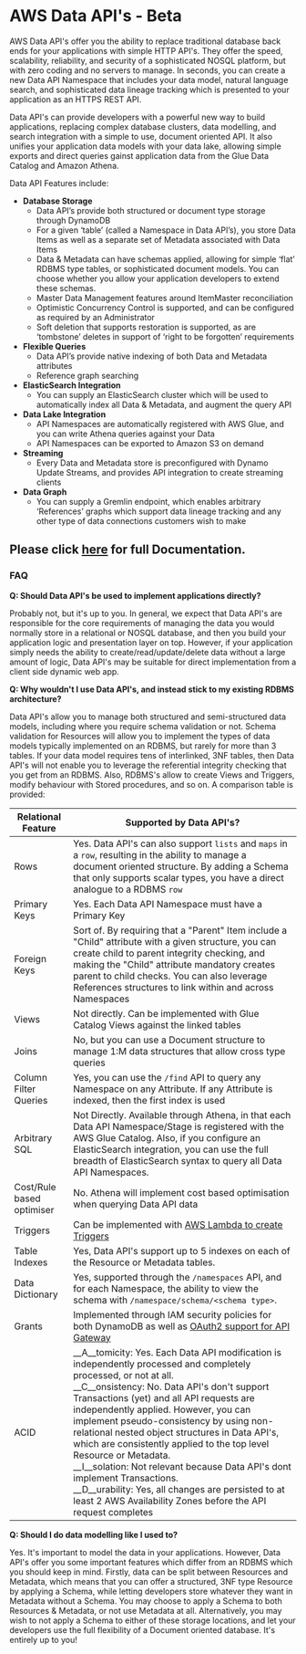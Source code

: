 # AWS Data API's - Beta

AWS Data API's offer you the ability to replace traditional database back ends for your applications with simple HTTP API's. They offer the speed, scalability, reliability, and security of a sophisticated NOSQL platform, but with zero coding and no servers to manage. In seconds, you can create a new Data API Namespace that includes your data model, natural language search, and sophisticated data lineage tracking which is presented to your application as an HTTPS REST API.

Data API's can provide developers with a powerful new way to build applications, replacing complex database clusters, data modelling, and search integration with a simple to use, document oriented API. It also unifies your application data models with your data lake, allowing simple exports and direct queries gainst application data from the Glue Data Catalog and Amazon Athena.

Data API Features include:

* __Database Storage__
	* Data API’s provide both structured or document type storage through DynamoDB
	* For a given ‘table’ (called a Namespace in Data API’s), you store Data Items as well as a separate set of Metadata associated with Data Items
	* Data & Metadata can have schemas applied, allowing for simple ‘flat’ RDBMS type tables, or sophisticated document models. You can choose whether you allow your application developers to extend these schemas.
	* Master Data Management features around ItemMaster reconciliation
	* Optimistic Concurrency Control is supported, and can be configured as required by an Administrator
	* Soft deletion that supports restoration is supported, as are ‘tombstone’ deletes in support of ‘right to be forgotten’ requirements
* __Flexible Queries__
	* Data API’s provide native indexing of both Data and Metadata attributes
	* Reference graph searching
* __ElasticSearch Integration__
	* You can supply an ElasticSearch cluster which will be used to automatically index all Data & Metadata, and augment the query API
* __Data Lake Integration__
	* API Namespaces are automatically registered with AWS Glue, and you can write Athena queries against your Data
	* API Namespaces can be exported to Amazon S3 on demand
* __Streaming__
	* Every Data and Metadata store is preconfigured with Dynamo Update Streams, and provides API integration to create streaming clients
* __Data Graph__
	* You can supply a Gremlin endpoint, which enables arbitrary ‘References’ graphs which support data lineage tracking and any other type of data connections customers wish to make

## Please click [here](../../wiki) for full Documentation.

### FAQ

__Q: Should Data API's be used to implement applications directly?__

Probably not, but it's up to you. In general, we expect that Data API's are responsible for the core requirements of managing the data you would normally store in a relational or NOSQL database, and then you build your application logic and presentation layer on top. However, if your application simply needs the ability to create/read/update/delete data without a large amount of logic, Data API's may be suitable for direct implementation from a client side dynamic web app.

__Q: Why wouldn't I use Data API's, and instead stick to my existing RDBMS architecture?__

Data API's allow you to manage both structured and semi-structured data models, including where you require schema validation or not. Schema validation for Resources will allow you to implement the types of data models typically implemented on an RDBMS, but rarely for more than 3 tables. If your data model requires tens of interlinked, 3NF tables, then Data API's will not enable you to leverage the referential integrity checking that you get from an RDBMS. Also, RDBMS's allow to create Views and Triggers, modify behaviour with Stored procedures, and so on. A comparison table is provided:

| Relational Feature | Supported by Data API's? |
| ------------------ | ------------------------ |
| Rows | Yes. Data API's can also support `lists` and `maps` in a `row`, resulting in the ability to manage a document oriented structure. By adding a Schema that only supports scalar types, you have a direct analogue to a RDBMS `row` |
| Primary Keys | Yes. Each Data API Namespace must have a Primary Key |
| Foreign Keys | Sort of. By requiring that a "Parent" Item include a "Child" attribute with a given structure, you can create child to parent integrity checking, and making the "Child" attribute mandatory creates parent to child checks. You can also leverage References structures to link within and across Namespaces |
| Views | Not directly. Can be implemented with Glue Catalog Views against the linked tables |
| Joins | No, but you can use a Document structure to manage 1:M data structures that allow cross type queries |
| Column Filter Queries | Yes, you can use the `/find` API to query any Namespace on any Attribute. If any Attribute is indexed, then the first index is used |
| Arbitrary SQL | Not Directly. Available through Athena, in that each Data API Namespace/Stage is registered with the AWS Glue Catalog. Also, if you configure an ElasticSearch integration, you can use the full breadth of ElasticSearch syntax to query all Data API Namespaces. |
| Cost/Rule based optimiser | No. Athena will implement cost based optimisation when querying Data API data |
| Triggers | Can be implemented with [AWS Lambda to create Triggers](https://docs.aws.amazon.com/amazondynamodb/latest/developerguide/Streams.Lambda.html)|
| Table Indexes | Yes, Data API's support up to 5 indexes on each of the Resource or Metadata tables. |
| Data Dictionary | Yes, supported through the `/namespaces` API, and for each Namespace, the ability to view the schema with `/namespace/schema/<schema type>`. |
| Grants | Implemented through IAM security policies for both DynamoDB as well as [OAuth2 support for API Gateway](https://docs.aws.amazon.com/apigateway/latest/developerguide/permissions.html) |
| ACID | __A__tomicity: Yes. Each Data API modification is independently processed and completely processed, or not at all.</br> __C__onsistency: No. Data API's don't support Transactions (yet) and all API requests are independently applied. However, you can implement pseudo-consistency by using non-relational nested object structures in Data API's, which are consistently applied to the top level Resource or Metadata.</br> __I__solation: Not relevant because Data API's dont implement Transactions.</br> __D__urability: Yes, all changes are persisted to at least 2 AWS Availability Zones before the API request completes |

__Q: Should I do data modelling like I used to?__

Yes. It's important to model the data in your applications. However, Data API's offer you some important features which differ from an RDBMS which you should keep in mind. Firstly, data can be split between Resources and Metadata, which means that you can offer a structured, 3NF type Resource by applying a Schema, while letting developers store whatever they want in Metadata without a Schema. You may choose to apply a Schema to both Resources & Metadata, or not use Metadata at all. Alternatively, you may wish to not apply a Schema to either of these storage locations, and let your developers use the full flexibility of a Document oriented database. It's entirely up to you!